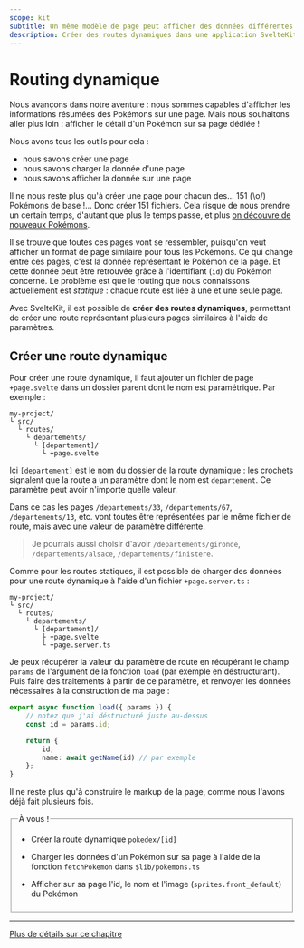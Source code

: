 ```yaml
---
scope: kit
subtitle: Un même modèle de page peut afficher des données différentes
description: Créer des routes dynamiques dans une application SvelteKit
---
```


# Routing dynamique

Nous avançons dans notre aventure : nous sommes capables d'afficher les informations résumées des
Pokémons sur une page. Mais nous souhaitons aller plus loin : afficher le détail d'un Pokémon sur sa
page dédiée !

Nous avons tous les outils pour cela :

- nous savons créer une page
- nous savons charger la donnée d'une page
- nous savons afficher la donnée sur une page

Il ne nous reste plus qu'à créer une page pour chacun des... 151 (\o/) Pokémons de base !... Donc
créer 151 fichiers. Cela risque de nous prendre un certain temps, d'autant que plus le temps passe,
et plus [on découvre de nouveaux Pokémons](https://fr.wikipedia.org/wiki/Liste_des_Pok%C3%A9mon).

Il se trouve que toutes ces pages vont se ressembler, puisqu'on veut afficher un format de page
similaire pour tous les Pokémons. Ce qui change entre ces pages, c'est la donnée représentant le
Pokémon de la page. Et cette donnée peut être retrouvée grâce à l'identifiant (`id`) du Pokémon
concerné. Le problème est que le routing que nous connaissons actuellement est _statique_ : chaque
route est liée à une et une seule page.

Avec SvelteKit, il est possible de **créer des routes dynamiques**, permettant de créer une route
représentant plusieurs pages similaires à l'aide de paramètres.

## Créer une route dynamique

Pour créer une route dynamique, il faut ajouter un fichier de page `+page.svelte` dans un dossier
parent dont le nom est paramétrique. Par exemple :

```
my-project/
└ src/
  └ routes/
    └ departements/
      └ [departement]/
        └ +page.svelte
```

Ici `[departement]` est le nom du dossier de la route dynamique : les crochets signalent que la
route a un paramètre dont le nom est `departement`. Ce paramètre peut avoir n'importe quelle valeur.

Dans ce cas les pages `/departements/33`, `/departements/67`, `/departements/13`, etc. vont toutes
être représentées par le même fichier de route, mais avec une valeur de paramètre différente.

> Je pourrais aussi choisir d'avoir `/departements/gironde`, `/departements/alsace`,
> `/departements/finistere`.

Comme pour les routes statiques, il est possible de charger des données pour une route dynamique à
l'aide d'un fichier `+page.server.ts` :

```
my-project/
└ src/
  └ routes/
    └ departements/
      └ [departement]/
        ├ +page.svelte
        └ +page.server.ts
```

Je peux récupérer la valeur du paramètre de route en récupérant le champ `params` de l'argument de
la fonction `load` (par exemple en déstructurant). Puis faire des traitements à partir de ce
paramètre, et renvoyer les données nécessaires à la construction de ma page :

```ts
export async function load({ params }) {
	// notez que j'ai déstructuré juste au-dessus
	const id = params.id;

	return {
		id,
		name: await getName(id) // par exemple
	};
}
```

Il ne reste plus qu'à construire le markup de la page, comme nous l'avons déjà fait plusieurs fois.

<fieldset class='task'>
<legend>À vous !</legend>

- Créer la route dynamique `pokedex/[id]`

- Charger les données d'un Pokémon sur sa page à l'aide de la fonction `fetchPokemon` dans
  `$lib/pokemons.ts`

- Afficher sur sa page l'id, le nom et l'image (`sprites.front_default`) du Pokémon

</fieldset>

---

[Plus de détails sur ce chapitre](https://kit.sveltefr.dev/docs/load#donn-es-de-page)
